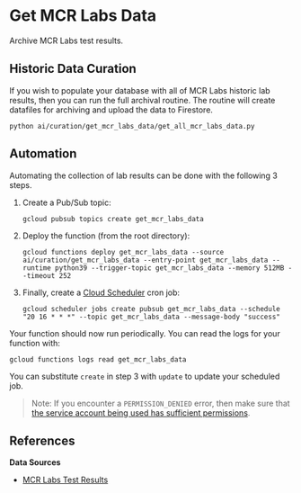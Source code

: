 # Get MCR Labs Data

Archive MCR Labs test results.

## Historic Data Curation

If you wish to populate your database with all of MCR Labs historic lab results, then you can run the full archival routine. The routine will create datafiles for archiving and upload the data to Firestore.

```shell
python ai/curation/get_mcr_labs_data/get_all_mcr_labs_data.py
```

## Automation

Automating the collection of lab results can be done with the following 3 steps.

1. Create a Pub/Sub topic:

    ```shell
    gcloud pubsub topics create get_mcr_labs_data
    ```

2. Deploy the function (from the root directory):

    ```shell
    gcloud functions deploy get_mcr_labs_data --source ai/curation/get_mcr_labs_data --entry-point get_mcr_labs_data --runtime python39 --trigger-topic get_mcr_labs_data --memory 512MB --timeout 252
    ```

3. Finally, create a [Cloud Scheduler](https://cloud.google.com/scheduler/docs/creating#gcloud) cron job:

    ```shell
    gcloud scheduler jobs create pubsub get_mcr_labs_data --schedule "20 16 * * *" --topic get_mcr_labs_data --message-body "success"
    ```

Your function should now run periodically. You can read the logs for your function with:

```shell
gcloud functions logs read get_mcr_labs_data
```

You can substitute `create` in step 3 with `update` to update your scheduled job.

> Note: If you encounter a `PERMISSION_DENIED` error, then make sure that [the service account being used has sufficient permissions](https://stackoverflow.com/a/58646481/5021266).

## References

**Data Sources**

- [MCR Labs Test Results](https://reports.mcrlabs.com)
